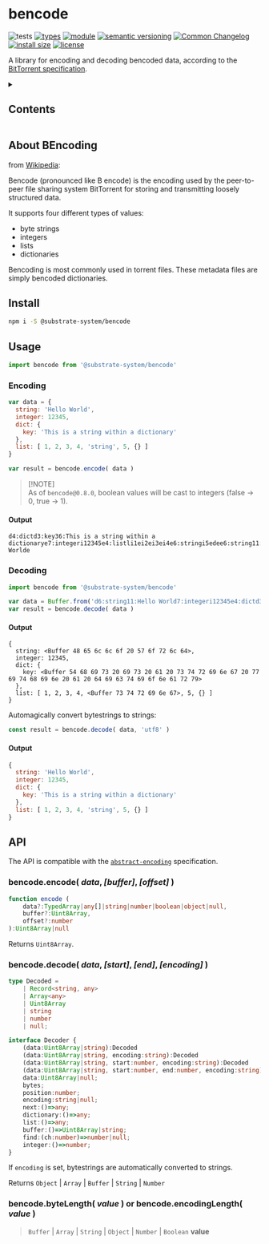 # bencode

![tests](https://github.com/substrate-system/node-bencode/actions/workflows/nodejs.yml/badge.svg)
[![types](https://img.shields.io/npm/types/@substrate-system/bencode?style=flat-square)](README.md)
[![module](https://img.shields.io/badge/module-ESM%2FCJS-blue?style=flat-square)](README.md)
[![semantic versioning](https://img.shields.io/badge/semver-2.0.0-blue?logo=semver&style=flat-square)](https://semver.org/)
[![Common Changelog](https://nichoth.github.io/badge/common-changelog.svg)](./CHANGELOG.md)
[![install size](https://flat.badgen.net/packagephobia/install/@substrate-system/bencode?cache-control=no-cache)](https://packagephobia.com/result?p=@substrate-system/bencode)
[![license](https://img.shields.io/badge/license-MIT-brightgreen.svg?style=flat-square)](LICENSE)

A library for encoding and decoding bencoded data,
according to the [BitTorrent specification](http://www.bittorrent.org/beps/bep_0003.html).

<details><summary><h2>Contents</h2></summary>

<!-- toc -->

- [About BEncoding](#about-bencoding)
- [Install](#install)
- [Usage](#usage)
  * [Encoding](#encoding)
  * [Decoding](#decoding)
- [API](#api)
  * [bencode.encode( *data*, *[buffer]*, *[offset]* )](#bencodeencode-data-buffer-offset-)
  * [bencode.decode( *data*, *[start]*, *[end]*, *[encoding]* )](#bencodedecode-data-start-end-encoding-)
  * [bencode.byteLength( *value* ) or bencode.encodingLength( *value* )](#bencodebytelength-value--or-bencodeencodinglength-value-)

<!-- tocstop -->

</details>

## About BEncoding

from [Wikipedia](https://en.wikipedia.org/wiki/Bencoding):

Bencode (pronounced like B encode) is the encoding used by the peer-to-peer
file sharing system BitTorrent for storing and transmitting loosely structured data.

It supports four different types of values:
- byte strings
- integers
- lists
- dictionaries

Bencoding is most commonly used in torrent files.
These metadata files are simply bencoded dictionaries.

## Install

```sh
npm i -S @substrate-system/bencode
```

## Usage

```js
import bencode from '@substrate-system/bencode'
```

### Encoding

```js
var data = {
  string: 'Hello World',
  integer: 12345,
  dict: {
    key: 'This is a string within a dictionary'
  },
  list: [ 1, 2, 3, 4, 'string', 5, {} ]
}

var result = bencode.encode( data )
```

>
> [!NOTE]  
> As of `bencode@0.8.0`, boolean values will be cast to integers (false -> 0, true -> 1).
>


#### Output

```
d4:dictd3:key36:This is a string within a dictionarye7:integeri12345e4:listli1ei2ei3ei4e6:stringi5edee6:string11:Hello Worlde
```

### Decoding

```js
import bencode from '@substrate-system/bencode'

var data = Buffer.from('d6:string11:Hello World7:integeri12345e4:dictd3:key36:This is a string within a dictionarye4:listli1ei2ei3ei4e6:stringi5edeee')
var result = bencode.decode( data )
```

#### Output

```
{
  string: <Buffer 48 65 6c 6c 6f 20 57 6f 72 6c 64>,
  integer: 12345,
  dict: {
    key: <Buffer 54 68 69 73 20 69 73 20 61 20 73 74 72 69 6e 67 20 77 69 74 68 69 6e 20 61 20 64 69 63 74 69 6f 6e 61 72 79>
  },
  list: [ 1, 2, 3, 4, <Buffer 73 74 72 69 6e 67>, 5, {} ]
}
```

Automagically convert bytestrings to strings:

```js
const result = bencode.decode( data, 'utf8' )
```

#### Output

```js
{
  string: 'Hello World',
  integer: 12345,
  dict: {
    key: 'This is a string within a dictionary'
  },
  list: [ 1, 2, 3, 4, 'string', 5, {} ]
}
```

## API

The API is compatible with the [`abstract-encoding`](https://github.com/mafintosh/abstract-encoding) specification.

### bencode.encode( *data*, *[buffer]*, *[offset]* )

```ts
function encode (
    data?:TypedArray|any[]|string|number|boolean|object|null,
    buffer?:Uint8Array,
    offset?:number
):Uint8Array|null
```

Returns `Uint8Array`.

### bencode.decode( *data*, *[start]*, *[end]*, *[encoding]* )

```ts
type Decoded =
    | Record<string, any>
    | Array<any>
    | Uint8Array
    | string
    | number
    | null;

interface Decoder {
    (data:Uint8Array|string):Decoded
    (data:Uint8Array|string, encoding:string):Decoded
    (data:Uint8Array|string, start:number, encoding:string):Decoded
    (data:Uint8Array|string, start:number, end:number, encoding:string):Decoded
    data:Uint8Array|null;
    bytes;
    position:number;
    encoding:string|null;
    next:()=>any;
    dictionary:()=>any;
    list:()=>any;
    buffer:()=>Uint8Array|string;
    find:(ch:number)=>number|null;
    integer:()=>number;
}
```

If `encoding` is set, bytestrings are
automatically converted to strings.

Returns `Object` | `Array` | `Buffer` | `String` | `Number`

### bencode.byteLength( *value* ) or bencode.encodingLength( *value* )

> `Buffer` | `Array` | `String` | `Object` | `Number` | `Boolean` __value__
